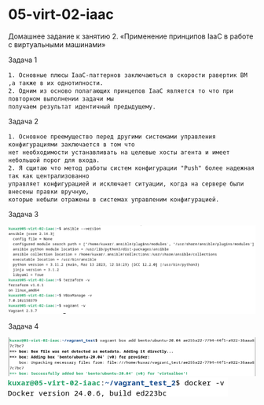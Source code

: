 # 05-virt-02-iaac
Домашнее задание к занятию 2. «Применение принципов IaaC в работе с виртуальными машинами»

Задача 1

    1. Основные плюсы IaaC-паттернов заключаються в скорости равертик ВМ ,а также в их однотипности.
    2. Одним из осново полагающих принцепов IaaC является то что при повторном выполнении задачи мы
    получаем результат идентичный предыдущему.

Задача 2

    1. Основное преемущество перед другими системами управления конфигурациями заключается в том что 
    нет необходимости устанавливать на целевые хосты агента и имеет небольшой порог для входа.
    2. Я сщитаю что метод работы систем конфигурации "Push" более надежная так как централизованно
    управляет конфигурацией и исключает ситуации, когда на сервере были внесены правки вручную, 
    которые небыли отражены в системах управленим конфигурацией.
    
Задача 3

![img_2.png](img_2.png)

Задача 4

![img.png](img.png)
![img_1.png](img_1.png)
